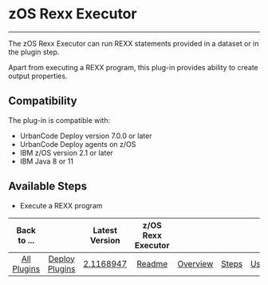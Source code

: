 # zOS Rexx Executor

---

The zOS Rexx Executor can run REXX statements provided in a dataset or in the plugin step.

Apart from executing a REXX program, this plug-in provides ability to create output properties.

## Compatibility

The plug-in is compatible with:

* UrbanCode Deploy version 7.0.0 or later
* UrbanCode Deploy agents on z/OS
* IBM z/OS version 2.1 or later
* IBM Java 8 or 11

## Available Steps

* Execute a REXX program


|          Back to ...          |                                |                                                         Latest Version                                                          | z/OS Rexx Executor  |                         |                   |                   |                          |
|:-----------------------------:|:------------------------------:|:-------------------------------------------------------------------------------------------------------------------------------:|:-------------------:|:-----------------------:|:-----------------:|:-----------------:|--------------------------|
| [All Plugins](../../index.md) | [Deploy Plugins](../README.md) | [2.1168947](https://raw.githubusercontent.com/UrbanCode/IBM-UCD-PLUGINS/main/files/zos-rexx/ucd-plugins-zos-rexx-2.1168947.zip) | [Readme](README.md) | [Overview](overview.md) | [Steps](steps.md) | [Usage](usage.md) | [download](downloads.md) |